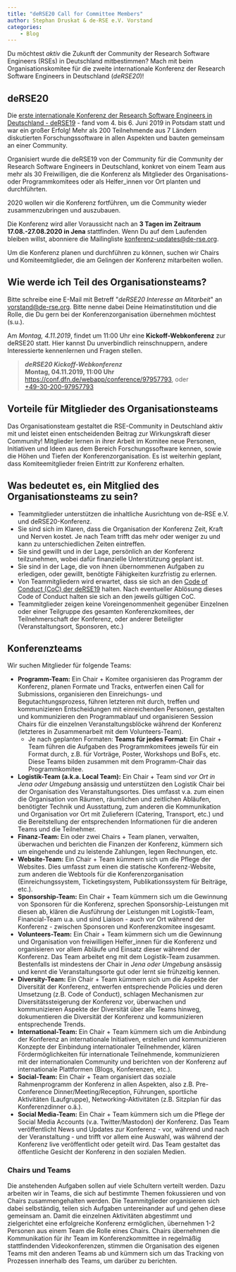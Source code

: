 ```yaml
---
title: "deRSE20 Call for Committee Members"
author: Stephan Druskat & de-RSE e.V. Vorstand
categories: 
    - Blog
---
```

Du möchtest *aktiv* die Zukunft der Community der Research Software Engineers (RSEs) in Deutschland mitbestimmen?
Mach mit beim Organisationskomitee für die zweite internationale Konferenz der Research Software Engineers in Deutschland (*deRSE20*)!

## deRSE20

Die [erste internationale Konferenz der Research Software Engineers in Deutschland - deRSE19](https://www.de-rse.org/de/conf2019/) - fand vom 4. bis 6. Juni 2019 in Potsdam statt und war ein großer Erfolg! Mehr als 200 Teilnehmende aus 7 Ländern diskutierten Forschungssoftware in allen Aspekten und bauten gemeinsam an einer Community.

Organisiert wurde die deRSE19 von der Community für die Community der Research Software Engineers in Deutschland, konkret von einem Team aus mehr als 30 Freiwilligen, die die Konferenz als Mitglieder des Organisations- oder Programmkomitees oder als Helfer_innen vor Ort planten und durchführten.

2020 wollen wir die Konferenz fortführen, um die Community wieder zusammenzubringen und auszubauen.

Die Konferenz wird aller Voraussicht nach an **3 Tagen im Zeitraum 17.08.-27.08.2020 in Jena** stattfinden.
Wenn Du auf dem Laufenden bleiben willst, abonniere die Mailingliste [konferenz-updates@de-rse.org](https://ml-cgn10.ispgateway.de/mailman/listinfo/konferenz-updates_de-rse.org).

Um die Konferenz planen und durchführen zu können, suchen wir Chairs und Komiteemitglieder, die am Gelingen der Konferenz mitarbeiten wollen.

## Wie werde ich Teil des Organisationsteams?

Bitte schreibe eine E-Mail mit Betreff "*deRSE20 Interesse an Mitarbeit*" an vorstand@de-rse.org. Bitte nenne dabei Deine Heimatinstitution und die Rolle, die Du gern bei der Konferenzorganisation übernehmen möchtest (s.u.).

Am *Montag, 4.11.2019*, findet um 11:00 Uhr eine **Kickoff-Webkonferenz** zur deRSE20 statt. Hier kannst Du unverbindlich reinschnuppern, andere Interessierte kennenlernen und Fragen stellen.

> _**deRSE20 Kickoff-Webkonferenz**_  
> **Montag, 04.11.2019, 11:00 Uhr**  
> <https://conf.dfn.de/webapp/conference/97957793>, oder  
> [+49-30-200-97957793](tel:+49-30-200-97957793)

## Vorteile für Mitglieder des Organisationsteams

Das Organisationsteam gestaltet die RSE-Community in Deutschland aktiv mit und leistet einen entscheidenden Beitrag zur Wirkungskraft dieser Community! Mitglieder lernen in ihrer Arbeit im Komitee neue Personen, Initiativen und Ideen aus dem Bereich Forschungssoftware kennen, sowie die Höhen und Tiefen der Konferenzorganisation. Es ist weiterhin geplant, dass Komiteemitglieder freien Eintritt zur Konferenz erhalten.

## Was bedeutet es, ein Mitglied des Organisationsteams zu sein?

- Teammitglieder unterstützen die inhaltliche Ausrichtung von de-RSE e.V. und deRSE20-Konferenz.
- Sie sind sich im Klaren, dass die Organisation der Konferenz Zeit, Kraft und Nerven kostet. Je nach Team trifft das mehr oder weniger zu und kann zu unterschiedlichen Zeiten eintreffen.
- Sie sind gewillt und in der Lage, persönlich an der Konferenz teilzunehmen, wobei dafür finanzielle Unterstützung geplant ist.
- Sie sind in der Lage, die von ihnen übernommenen Aufgaben zu erledigen, oder gewillt, benötigte Fähigkeiten kurzfristig zu erlernen.
- Von Teammitgliedern wird erwartet, dass sie sich an den [Code of Conduct (CoC) der deRSE19](https://www.de-rse.org/de/conf2019/code-of-conduct.html) halten. Nach eventueller Ablösung dieses Code of Conduct halten sie sich an den jeweils gültigen CoC.
- Teammitglieder zeigen keine Voreingenommenheit gegenüber Einzelnen oder einer Teilgruppe des gesamten Konferenzkomitees, der Teilnehmerschaft der Konferenz, oder anderer Beteiligter (Veranstaltungsort, Sponsoren, etc.)


## Konferenzteams

Wir suchen Mitglieder für folgende Teams:

- **Programm-Team:** Ein Chair + Komitee organisieren das Programm der Konferenz, planen Formate und Tracks, entwerfen einen Call for Submissions, organisieren den Einreichungs- und Begutachtungsprozess, führen letzteren mit durch, treffen und kommunizieren Entscheidungen mit einreichenden Personen, gestalten und kommunizieren den Programmablauf und organisieren Session Chairs für die einzelnen Veranstaltungsblöcke während der Konferenz (letzteres in Zusammenarbeit mit dem Volunteers-Team).
    - Je nach geplanten Formaten: **Teams für jedes Format:** Ein Chair + Team führen die Aufgaben des Programmkomitees jeweils für ein Format durch, z.B. für Vorträge, Poster, Workshops und BoFs, etc. Diese Teams bilden zusammen mit dem Programm-Chair das Programmkomitee.
- **Logistik-Team (a.k.a. Local Team):** Ein Chair + Team  sind *vor Ort in Jena oder Umgebung* ansässig und unterstützen den Logistik Chair bei der Organisation des Veranstaltungsortes. Dies umfasst v.a. zum einen die Organisation von Räumen, räumlichen und zeitlichen Abläufen, benötigter Technik und Ausstattung, zum anderen die Kommunikation und Organisation vor Ort mit Zulieferern (Catering, Transport, etc.) und die Bereitstellung der entsprechenden Informationen für die anderen Teams und die Teilnehmer.
- **Finanz-Team:** Ein oder zwei Chairs + Team planen, verwalten, überwachen und berichten die Finanzen der Konferenz, kümmern sich um eingehende und zu leistende Zahlungen, legen Rechnungen, etc.
- **Website-Team:** Ein Chair + Team kümmern sich um die Pflege der Websites. Dies umfasst zum einen die statische Konferenz-Website, zum anderen die Webtools für die Konferenzorganisation (Einreichungssystem, Ticketingsystem, Publikationssystem für Beiträge, etc.).
- **Sponsorship-Team:** Ein Chair + Team kümmern sich um die Gewinnung von Sponsoren für die Konferenz, sprechen Sponsorship-Leistungen mit diesen ab, klären die Ausführung der Leistungen mit Logistik-Team, Financial-Team u.a. und sind Liaison - auch vor Ort während der Konferenz - zwischen Sponsoren und Konferenzkomitee insgesamt.
- **Volunteers-Team:** Ein Chair + Team kümmern sich um die Gewinnung und Organisation von freiwilligen Helfer_innen für die Konferenz und organisieren vor allem Abläufe und Einsatz dieser während der Konferenz. Das Team arbeitet eng mit dem Logistik-Team zusammen. Bestenfalls ist mindestens der Chair in *Jena oder Umgebung* ansässig und kennt die Veranstaltungsorte gut oder lernt sie frühzeitig kennen.
- **Diversity-Team:** Ein Chair + Team kümmern sich um die Aspekte der Diversität der Konferenz, entwerfen entsprechende Policies und deren Umsetzung (z.B. Code of Conduct), schlagen Mechanismen zur Diversitätssteigerung der Konferenz vor, überwachen und kommunizieren Aspekte der Diversität über alle Teams hinweg, dokumentieren die Diversität der Konferenz und kommunizieren entsprechende Trends.
- **International-Team:** Ein Chair + Team kümmern sich um die Anbindung der Konferenz an internationale Initiativen, erstellen und kommunizieren Konzepte der Einbindung internationaler Teilnehmender, klären Fördermöglichkeiten für internationale Teilnehmende, kommunizieren mit der internationalen Community und berichten von der Konferenz auf internationale Plattformen (Blogs, Konferenzen, etc.).
- **Social-Team:** Ein Chair + Team organisiert das soziale Rahmenprogramm der Konferenz in allen Aspekten, also z.B. Pre-Conference Dinner/Meeting/Reception, Führungen, sportliche Aktivitäten (Laufgruppe), Networking-Aktivitäten (z.B. Sitzplan für das Konferenzdinner o.ä.).
- **Social Media-Team:** Ein Chair + Team kümmern sich um die Pflege der Social Media Accounts (v.a. Twitter/Mastodon) der Konferenz. Das Team veröffentlicht News und Updates zur Konferenz - vor, während und nach der Veranstaltung - und trifft vor allem eine Auswahl, was während der Konferenz live veröffentlicht oder geteilt wird. Das Team gestaltet das öffentliche Gesicht der Konferenz in den sozialen Medien.

### Chairs und Teams

Die anstehenden Aufgaben sollen auf viele Schultern verteilt werden. Dazu arbeiten wir in Teams, die sich auf bestimmte Themen fokussieren und von Chairs zusammengehalten werden. Die Teammitglieder organisieren sich dabei selbständig, teilen sich Aufgaben untereinander auf und gehen diese gemeinsam an. Damit die einzelnen Aktivitäten abgestimmt und zielgerichtet eine erfolgreiche Konferenz ermöglichen, übernehmen 1-2 Personen aus einem Team die Rolle eines Chairs. Chairs übernehmen die Kommunikation für ihr Team im Konferenzkommittee in regelmäßig stattfindenden Videokonferenzen, stimmen die Organisation des eigenen Teams mit den anderen Teams ab und kümmern sich um das Tracking von Prozessen innerhalb des Teams, um darüber zu berichten.